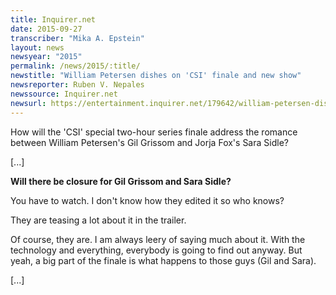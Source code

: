 ```yaml
---
title: Inquirer.net
date: 2015-09-27
transcriber: "Mika A. Epstein"
layout: news
newsyear: "2015"
permalink: /news/2015/:title/
newstitle: "William Petersen dishes on 'CSI' finale and new show"
newsreporter: Ruben V. Nepales
newssource: Inquirer.net
newsurl: https://entertainment.inquirer.net/179642/william-petersen-dishes-on-csi-finale-and-new-show
---
```


How will the 'CSI' special two-hour series finale address the romance between William Petersen's Gil Grissom and Jorja Fox's Sara Sidle?

[...]

**Will there be closure for Gil Grissom and Sara Sidle?**

You have to watch. I don't know how they edited it so who knows?

They are teasing a lot about it in the trailer.

Of course, they are. I am always leery of saying much about it. With the technology and everything, everybody is going to find out anyway. But yeah, a big part of the finale is what happens to those guys (Gil and Sara).

[...]
